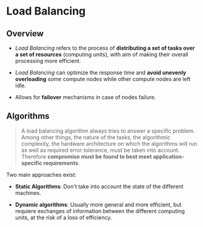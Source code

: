 # Load Balancing

## Overview

* *Load Balancing* refers to the process of **distributing a set of tasks over a set of resources** (computing units), with aim of making their overall processing more efficient.

* *Load Balancing* can optimize the response time and **avoid unevenly overloading** some compute nodes while other compute nodes are left idle.

* Allows for **failover** mechanisms in case of nodes failure.

## Algorithms

> A load balancing algorithm always tries to answer a specific problem. Among other things, the nature of the tasks, the algorithmic complexity, the hardware architecture on which the algorithms will run as well as required error tolerance, must be taken into account. Therefore **compromise must be found to best meet application-specific requirements**.

Two main approaches exist:

* **Static Algorithms**: Don't take into account the state of the different machines.
  
* **Dynamic algorithms**: Usually more general and more efficient, but requiere exchanges of information between the different computing units, at the risk of a loss of efficiency.
